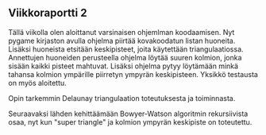 ## Viikkoraportti 2

Tällä viikolla olen aloittanut varsinaisen ohjemlman koodaamisen. Nyt pygame kirjaston avulla ohjelma piirtää kovakoodatun listan huoneita. Lisäksi huoneista etsitään keskipisteet, joita käytettään triangulaatiossa. Annettujen huoneiden perusteella ohjelma löytää suuren kolmion, jonka sisään kaikki pisteet mahtuvat. Lisäksi ohjelma pytyy löytämään minkä tahansa kolmion ympärille piirretyn ympyrän keskipisteen. Yksikkö testausta on myös aloitettu.

Opin tarkemmin Delaunay triangulaation toteutuksesta ja toiminnasta. 

Seuraavaksi lähden kehittäämään Bowyer-Watson algoritmin rekursiivista osaa, nyt kun "super triangle" ja kolmion ympyrän keskipiste on toteutettu.